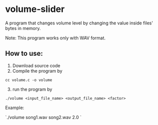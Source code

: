 # volume-slider
A program that changes volume level by changing the value inside files' bytes in memory.

Note: This program works only with WAV format.

## How to use:
 1. Download source code
 2. Compile the program by
   ```
   cc volume.c -o volume
   ```
 3. run the program by 
   ```
   ./volume <input_file_name> <output_file_name> <factor>
   ```
 <p>Example: </p>
 `./volume song1.wav song2.wav 2.0 `
  
